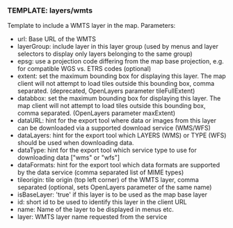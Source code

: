 ### TEMPLATE: layers/wmts

Template to include a WMTS layer in the map.
Parameters:

* url: Base URL of the WMTS
* layerGroup: include layer in this layer group (used by menus and layer selectors to display only layers belonging to the same group)
* epsg: use a projection code differing from the map base projection, e.g. for compatible WGS vs. ETRS codes (optional)
* extent: set the maximum bounding box for displaying this layer. The map client will not attempt to load tiles outside this bounding box, comma separated. (deprecated, OpenLayers parameter tileFullExtent)
* databbox: set the maximum bounding box for displaying this layer. The map client will not attempt to load tiles outside this bounding box, comma separated. (OpenLayers parameter maxExtent)
* dataURL: hint for the export tool where data or images from this layer can be downloaded via a supported download service (WMS/WFS)
* dataLayers: hint for the export tool which LAYERS (WMS) or TYPE (WFS) should be used when downloading data.
* dataType: hint for the export tool which service type to use for downloading data ["wms" or "wfs"]
* dataFormats: hint for the export tool which data formats are supported by the data service (comma separated list of MIME types)
* tileorigin: tile origin (top left corner) of the WMTS layer, comma separated (optional, sets OpenLayers parameter of the same name)
* isBaseLayer: 'true' if this layer is to be used as the map base layer
* id: short id to be used to identify this layer in the client URL
* name: Name of the layer to be displayed in menus etc.
* layer: WMTS layer name requested from the service
